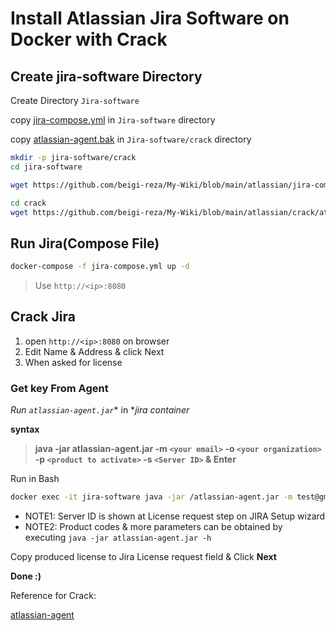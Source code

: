 # Install Atlassian Jira Software on Docker with Crack

## Create jira-software Directory

Create Directory `Jira-software`

copy [jira-compose.yml](https://github.com/beigi-reza/My-Wiki/blob/main/atlassian/jira-compose.yml) in `Jira-software` directory

copy [atlassian-agent.bak](https://github.com/beigi-reza/My-Wiki/blob/main/atlassian/crack/atlassian-agent.bak) in `Jira-software/crack` directory


```bash
mkdir -p jira-software/crack
cd jira-software

wget https://github.com/beigi-reza/My-Wiki/blob/main/atlassian/jira-compose.yml

cd crack 
wget https://github.com/beigi-reza/My-Wiki/blob/main/atlassian/crack/atlassian-agent.bak
```


## Run Jira(Compose File)

```bash
docker-compose -f jira-compose.yml up -d
```
> Use `http://<ip>:8080`


## Crack Jira

1. open `http://<ip>:8080` on browser
2. Edit Name & Address & click Next
2. When asked for license

### Get key From Agent

*Run `atlassian-agent.jar`** in **jira container*

**syntax**

>**java -jar atlassian-agent.jar -m `<your email>` -o `<your organization>` -p `<product to activate>` -s `<Server ID>` & Enter**



Run in Bash
```bash
docker exec -it jira-software java -jar /atlassian-agent.jar -m test@gmail.com -o test -p jira -s B0F2-VAOH-QRK0-E331
```

- NOTE1: Server ID is shown at License request step on JIRA Setup wizard
- NOTE2: Product codes & more parameters can be obtained by executing `java -jar atlassian-agent.jar -h`

Copy produced license to Jira License request field & Click **Next**

**Done :)**



Reference for Crack: 

[atlassian-agent](https://gitee.com/pengzhile/atlassian-agent)